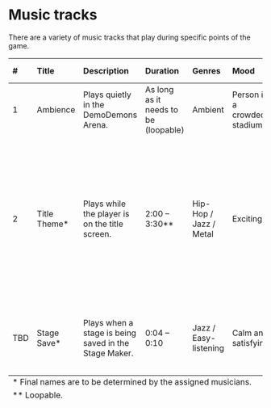 # Music tracks
There are a variety of music tracks that play during specific points of the game. 

<table>
  <thead>
    <th align="left">#</th>
    <th align="left">Title</th>
    <th align="left">Description</th>
    <th align="left">Duration</th>
    <th align="left">Genres</th>
    <th align="left">Mood</th>
    <th align="left">Notes to musician</th>
  </thead>
  <tbody>
    <tr>
      <td>1</td>
      <td>Ambience</td>
      <td>Plays quietly in the DemoDemons Arena.</td>
      <td>As long as it needs to be (loopable)</td>
      <td>Ambient</td>
      <td>Person in a crowded stadium</td>
      <td>N/A</td>
    </tr>
    <tr>
      <td>2</td>
      <td>Title Theme*</td>
      <td>Plays while the player is on the title screen.</td>
      <td>2:00 – 3:30**</td>
      <td>Hip-Hop / Jazz / Metal</td>
      <td>Exciting</td>
      <td>Should use a leitmotif from The Showrunners Sketch Mix, probably "Let's Act Like the Showrunners", "Season Complete", "You Better Not Touch That Remote", or "Series Finale".</td>
    </tr>
    <tr>
      <td>TBD</td>
      <td>Stage Save*</td>
      <td>Plays when a stage is being saved in the Stage Maker.</td>
      <td>0:04 – 0:10</td>
      <td>Jazz / Easy-listening</td>
      <td>Calm and satisfying</td>
      <td>Use a Showrunners motif. It should sound kinda like a sitcom transition theme.</td>
    </tr>
  </tbody>
  <tfoot>
    <tr>
      <td colspan="8">* Final names are to be determined by the assigned musicians.</td>
    </tr>
    <tr>
      <td colspan="8">** Loopable.</td>
    </tr>
  </tfoot>
</table>
